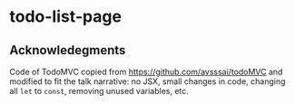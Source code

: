 # todo-list-page

## Acknowledegments

Code of TodoMVC copied from <https://github.com/avsssai/todoMVC> and modified to fit the talk
narrative: no JSX, small changes in code, changing all `let` to `const`, removing unused variables,
etc.
